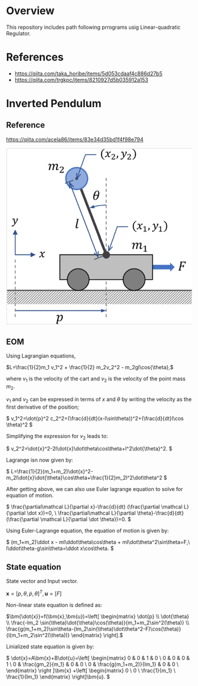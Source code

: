 # Overview
This repository includes path following prrograms usig Linear-quadratic Regulator. 

# References
- https://qiita.com/taka_horibe/items/5d053cdaaf4c886d27b5
- https://qiita.com/trgkpc/items/8210927d5b035912a153

# Inverted Pendulum
## Reference
https://qiita.com/acela86/items/83e34d35bd1f4f98e794

![image](docs/image/invert_pendulum.png)

## EOM
Using Lagrangian equations,

$L=\frac{1}{2}m_1 v_1^2 + \frac{1}{2} m_2v_2^2 - m_2gl\cos{\theta},$

where $v_1$ is the velocity of the cart and $v_2$ is the velocity of the point mass $m
_2$.

$v_{1}$ and $v_{2}$ can be expressed in terms of $x$ and $\theta$ by writing the velocity as the first derivative of the position;

$
v_1^2=\dot{p}^2
c_2^2=(\frac{d}{dt}(x-l\sin\theta))^2+(\frac{d}{dt}l\cos \theta)^2
$

Simplifying the expression for $v_2$ leads to:

$
v_2^2=\dot{x}^2-2l\dot{x}\dot\theta\cos\theta+l^2\dot{\theta}^2.
$

Lagrange isn now given by:

$
L=\frac{1}{2}(m_1+m_2)\dot{x}^2-m_2l\dot{x}\dot{\theta}\cos\theta+\frac{1}{2}m_2l^2\dot\theta^2
$

After getting above, we can also use Euler lagrange equation to solve for equation of motion.

$
\frac{\partial\mathcal L}{\partial x}-\frac{d}{dt} (\frac{\partial \mathcal L}{\partial \dot x})=0, \\
\frac{\partial\mathcal L}{\partial \theta}-\frac{d}{dt} (\frac{\partial \mathcal L}{\partial \dot \theta})=0.
$

Using Euler-Lagrange equation, the equation of motion is given by:

$
(m_1+m_2)\ddot x - ml\ddot\theta\cos\theta + ml\dot\theta^2\sin\theta=F,\\
l\ddot\theta-g\sin\theta=\ddot x\cos\theta.
$


## State equation
State vector and Input vector.

$\bm{x}=[p,\theta,\dot{p},\dot{\theta}]^T, \bm{u}=[F]$

Non-linear state equation is defined as:

$\bm{\dot{x}}=f(\bm{x},\bm{u})=\left[
\begin{matrix} 
\dot{p} \\
\dot{\theta} \\
\frac{-lm_2 \sin(\theta)\dot{\theta}\cos(\theta)}{m_1+m_2\sin^2(\theta)} \\
\frac{g(m_1+m_2)\sin\theta-(lm_2\sin(\theta)\dot\theta^2-F)\cos(\theta)}{l(m_1+m_2\sin^2(\theta))}
\end{matrix}  
\right].$

Linialized state equation is given by:

$
\dot{x}=A\bm{x}+B\dot{u}=\left[
\begin{matrix}
0 & 0 & 1 & 0 \\
0 & 0 & 0 & 1 \\
0 & \frac{gm_2}{m_1} & 0 & 0 \\
0 & \frac{g(m_1+m_2)}{lm_1} & 0 & 0 \\
\end{matrix}
\right
]\bm{x}
+\left[
\begin{matrix}
0 \\
0 \\ 
\frac{1}{m_1} \\
\frac{1}{lm_1}
\end{matrix}
\right]\bm{u}.
$

